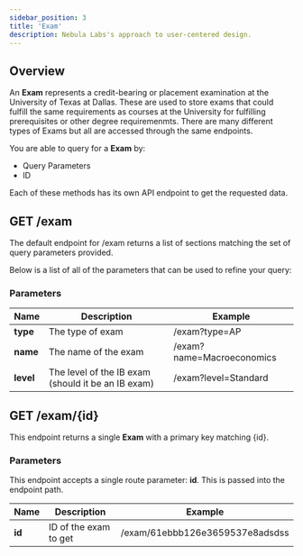 ```yaml
---
sidebar_position: 3
title: 'Exam'
description: Nebula Labs's approach to user-centered design.
---
```


## Overview

An **Exam** represents a credit-bearing or placement examination at the University of Texas at Dallas. These are used to store exams that could fulfill the same requirements as courses at the University for fulfilling prerequisites or other degree requiremenmts. There are many different types of Exams but all are accessed through the same endpoints.

You are able to query for a **Exam** by:

- Query Parameters
- ID

Each of these methods has its own API endpoint to get the requested data.

## GET /exam

The default endpoint for /exam returns a list of sections matching the set of query parameters provided.

Below is a list of all of the parameters that can be used to refine your query:

### Parameters

| Name      | Description                                        | Example                   |
| --------- | -------------------------------------------------- | ------------------------- |
| **type**  | The type of exam                                   | /exam?type=AP             |
| **name**  | The name of the exam                               | /exam?name=Macroeconomics |
| **level** | The level of the IB exam (should it be an IB exam) | /exam?level=Standard      |

## GET /exam/{id}

This endpoint returns a single **Exam** with a primary key matching {id}.

### Parameters

This endpoint accepts a single route parameter: **id**. This is passed into the endpoint path.

| Name   | Description           | Example                         |
| ------ | --------------------- | ------------------------------- |
| **id** | ID of the exam to get | /exam/61ebbb126e3659537e8adsdss |
